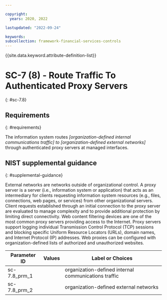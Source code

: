 ```yaml
---

copyright:
  years: 2020, 2022

lastupdated: "2022-09-24"

keywords: 
subcollection: framework-financial-services-controls
---
```


{{site.data.keyword.attribute-definition-list}}

         
# SC-7 (8) - Route Traffic To Authenticated Proxy Servers
{: #sc-7.8}

## Requirements
{: #requirements}

The information system routes _[organization-defined internal communications traffic] to [organization-defined external networks]_ through authenticated proxy servers at managed interfaces.

## NIST supplemental guidance
{: #supplemental-guidance}

External networks are networks outside of organizational control. A proxy server is a server (i.e., information system or application) that acts as an intermediary for clients requesting information system resources (e.g., files, connections, web pages, or services) from other organizational servers. Client requests established through an initial connection to the proxy server are evaluated to manage complexity and to provide additional protection by limiting direct connectivity. Web content filtering devices are one of the most common proxy servers providing access to the Internet. Proxy servers support logging individual Transmission Control Protocol (TCP) sessions and blocking specific Uniform Resource Locators (URLs), domain names, and Internet Protocol (IP) addresses. Web proxies can be configured with organization-defined lists of authorized and unauthorized websites.

| Parameter ID | Values | Label or Choices |
|---|---|---|
| sc-7.8_prm_1 |  | organization-defined internal communications traffic |
| sc-7.8_prm_2 |  | organization-defined external networks |


